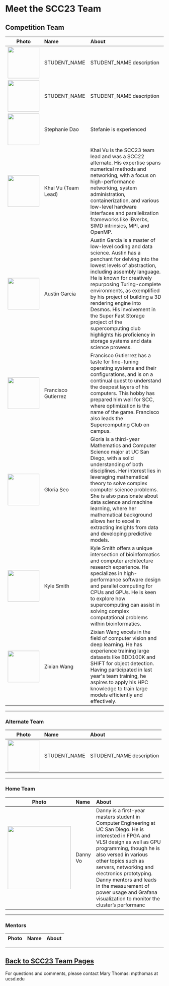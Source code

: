 # Meet the SCC23 Team

## Competition Team

| **Photo** | **Name**  | **About**  |
| ---- | :----- | :---- |
|  <img src="" width="100" /> | STUDENT_NAME   | STUDENT_NAME description |  
|  <img src="" width="100" /> | STUDENT_NAME   | STUDENT_NAME description |  
| <img src="https://lh5.googleusercontent.com/GJFdhtM981VCZ51F3Pc7BlHIcV2Kz3PO-N0llcO4_jjJih-h-evOPjI7ig5HEQAQht8pDu69KPa-5A-IR7xMO6Pt_B7yyU3v6uYMCVNbKCbvi62E5GEddRZQsv3nf-AkDJTMsPmRPOw93dq5RkVut7eh1sJnaegxzqf2EUu-Ldc-zeGlL5W90x4KNg" width="100" /> | Stephanie Dao | Stefanie is experienced |
|  <img src="" width="100" /> | Khai Vu (Team Lead) | Khai Vu is the SCC23 team lead and was a SCC22 alternate. His expertise spans numerical methods and networking, with a focus on high-performance networking, system administration, containerization, and various low-level hardware interfaces and parallelization frameworks like IBverbs, SIMD intrinsics, MPI, and OpenMP. | 
|  <img src="" width="100" /> | Austin Garcia | Austin Garcia is a master of low-level coding and data science. Austin has a penchant for delving into the lowest levels of abstraction, including assembly language. He is known for creatively repurposing Turing-complete environments, as exemplified by his project of building a 3D rendering engine into Desmos. His involvement in the Super Fast Storage project of the supercomputing club highlights his proficiency in storage systems and data science prowess. | 
|  <img src="" width="100" /> | Francisco Gutierrez | Francisco Gutierrez has a taste for fine-tuning operating systems and their configurations, and is on a continual quest to understand the deepest layers of his computers. This hobby has prepared him well for SCC, where optimization is the name of the game. Francisco also leads the Supercomputing Club on campus. | 
|  <img src="" width="100" /> | Gloria Seo | Gloria is a third-year Mathematics and Computer Science major at UC San Diego, with a solid understanding of both disciplines. Her interest lies in leveraging mathematical theory to solve complex computer science problems. She is also passionate about data science and machine learning, where her mathematical background allows her to excel in extracting insights from data and developing predictive models. | 
|  <img src="" width="100" /> | Kyle Smith | Kyle Smith offers a unique intersection of bioinformatics and computer architecture research experience. He specializes in high-performance software design and parallel computing for CPUs and GPUs. He is keen to explore how supercomputing can assist in solving complex computational problems within bioinformatics. | 
|  <img src="" width="100" /> | Zixian Wang | Zixian Wang excels in the field of computer vision and deep learning. He has experience training large datasets like BDD100K and SHIFT for object detection. Having participated in last year's team training, he aspires to apply his HPC knowledge to train large models efficiently and effectively. | 


<hr>
<h3> Alternate Team </h3>

| **Photo** | **Name**  | **About**  |
| ---- | :----- | :---- |
|  <img src="" width="100" /> | STUDENT_NAME   | STUDENT_NAME description |  


<hr>
<h3> Home Team </h3>

| **Photo** | **Name**  | **About**  |
| ---- | :----- | :---- |
| <img src="https://lh6.googleusercontent.com/KxxL5UOlLxZyMy7avN0OJp7IYEE4VqYswoBUrOAvjrXlqMZ6mq7x9sW1Y0ewLZQFjnHTTK3WT5tdyl4hcRMQpUZ_xQry1JJHILuTnrR7nnIQLLTeg_BQFtXAaS9QcujHCN5xWUejW1A9b2fPLBSUSay1X3uvaqQPcGQe2FqqSevPdBXWZD6RsePz4A" width="200" /> | Danny Vo          | Danny  is a first-year masters student in Computer Engineering at UC San Diego. He is interested in FPGA and VLSI design as well as GPU programming, though he is also versed in various other topics such as servers, networking and electronics prototyping. Danny mentors and leads in the measurement of power usage and Grafana visualization to monitor the cluster’s performanc |

<hr>
<h3> Mentors </h3>

| **Photo** | **Name**  | **About**  |
| ---- | :----- | :---- |


<hr>

## [Back to SCC23 Team Pages](https://hpc-students.sdsc.edu/scc/scc23/)

For questions and comments, please contact Mary Thomas:  mpthomas at ucsd.edu

